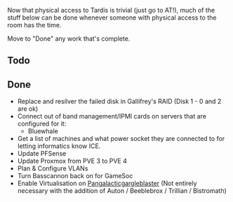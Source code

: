 Now that physical access to Tardis is trivial (just go to AT!), much of
the stuff below can be done whenever someone with physical access to the
room has the time.

Move to "Done" any work that's complete.

## Todo

## Done

-   Replace and resilver the failed disk in Gallifrey's RAID (Disk 1 - 0
    and 2 are ok)
-   Connect out of band management/IPMI cards on servers that are
    configured for it:
    -   Bluewhale
-   Get a list of machines and what power socket they are connected to
    for letting informatics know ICE.
-   Update PFSense
-   Update Proxmox from PVE 3 to PVE 4
-   Plan & Configure VLANs
-   Turn Basscannon back on for GameSoc
-   Enable Virtualisation on
    [Pangalacticgargleblaster](Pangalacticgargleblaster "wikilink") (Not
    entirely necessary with the addition of Auton / Beeblebrox /
    Trillian / Bistromath)